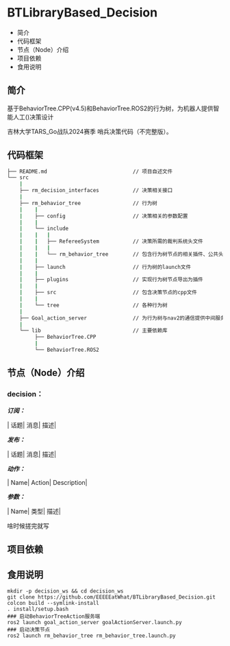 # BTLibraryBased_Decision
- 简介
- 代码框架
- 节点（Node）介绍
- 项目依赖
- 食用说明

## 简介
基于BehaviorTree.CPP(v4.5)和BehaviorTree.ROS2的行为树，为机器人提供智能人工()决策设计

吉林大学TARS_Go战队2024赛季 哨兵决策代码（不完整版）。

## 代码框架

```sh
├── README.md                            // 项目自述文件
└── src
    |   
    ├── rm_decision_interfaces           // 决策相关接口
    |   
    ├── rm_behavior_tree                 // 行为树
    |    |   
    |    ├── config                      // 决策相关的参数配置
    |    |   
    |    └── include                     
    |    |   | 
    |    |   ├── RefereeSystem           // 决策所需的裁判系统头文件
    |    |   | 
    |    |   └── rm_behavior_tree        // 包含行为树节点的相关插件、公共头文件、对裁判系统的客户端
    |    |
    |    ├── launch                      // 行为树的launch文件
    |    |
    |    ├── plugins                     // 实现行为树节点导出为插件
    |    |
    |    ├── src                         // 包含决策节点的cpp文件
    |    |
    |    └── tree                        // 各种行为树
    |    
    ├── Goal_action_server               // 为行为树与nav2的通信提供中间服务端
    |   
    └── lib                              // 主要依赖库
         ├── BehaviorTree.CPP
         |
         └── BehaviorTree.ROS2
```

## 节点（Node）介绍
### decision：
***订阅：***

| 话题| 消息| 描述|

***发布：***

| 话题| 消息| 描述|

***动作：***

| Name| Action| Description|

***参数：***

| Name| 类型| 描述|


啥时候搓完就写


## 项目依赖


## 食用说明
```
mkdir -p decision_ws && cd decision_ws
git clone https://github.com/EEEEEatWhat/BTLibraryBased_Decision.git
colcon build --symlink-install
. install/setup.bash
### 启动BehaviorTreeAction服务端
ros2 launch goal_action_server goalActionServer.launch.py
### 启动决策节点
ros2 launch rm_behavior_tree rm_behavior_tree.launch.py 
